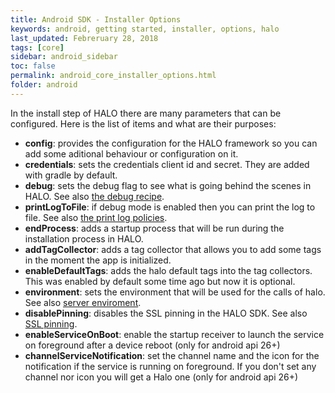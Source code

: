 ```yaml
---
title: Android SDK - Installer Options
keywords: android, getting started, installer, options, halo
last_updated: Febreruary 28, 2018
tags: [core]
sidebar: android_sidebar
toc: false
permalink: android_core_installer_options.html
folder: android
---
```


In the install step of HALO there are many parameters that can be configured. Here is the list of items and what are their purposes:

- **config**: provides the configuration for the HALO framework so you can add some aditional behaviour or configuration on it.
- **credentials**: sets the credentials client id and secret. They are added with gradle by default.
- **debug**: sets the debug flag to see what is going behind the scenes in HALO. See also [the debug recipe](./android_core_debug.html).
- **printLogToFile**: if debug mode is enabled then you can print the log to file. See also [the print log policies](./android_core_debug.html#print-log-information-to-file).
- **endProcess**: adds a startup process that will be run during the installation process in HALO.
- **addTagCollector**: adds a tag collector that allows you to add some tags in the moment the app is initialized.
- **enableDefaultTags**: adds the halo default tags into the tag collectors. This was enabled by default some time ago but now it is optional.
- **environment**: sets the environment that will be used for the calls of halo. See also [server enviroment](./android_core_environment.html).
- **disablePinning**: disables the SSL pinning in the HALO SDK. See also [SSL pinning](./android_core_environment.html).
- **enableServiceOnBoot**: enable the startup receiver to launch the service on foreground after a device reboot (only for android api 26+)
- **channelServiceNotification**: set the channel name and the icon for the notification if the service is running on foreground. If you don't set any channel nor icon you will get a Halo one (only for android api 26+)

